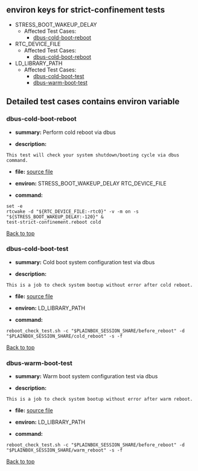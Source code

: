 
## <a id='top'>environ keys for strict-confinement tests</a>

- STRESS_BOOT_WAKEUP_DELAY
    - Affected Test Cases:
        - [dbus-cold-boot-reboot](#dbus-cold-boot-reboot)
- RTC_DEVICE_FILE
    - Affected Test Cases:
        - [dbus-cold-boot-reboot](#dbus-cold-boot-reboot)
- LD_LIBRARY_PATH
    - Affected Test Cases:
        - [dbus-cold-boot-test](#dbus-cold-boot-test)
        - [dbus-warm-boot-test](#dbus-warm-boot-test)

## Detailed test cases contains environ variable
### <a id='dbus-cold-boot-reboot'>dbus-cold-boot-reboot</a>
- **summary:**
Perform cold reboot via dbus

- **description:**
```
This test will check your system shutdown/booting cycle via dbus command.
```

- **file:**
[source file](confinement.pxu#L1)

- **environ:**
STRESS_BOOT_WAKEUP_DELAY RTC_DEVICE_FILE

- **command:**
```
set -e
rtcwake -d "${RTC_DEVICE_FILE:-rtc0}" -v -m on -s "${STRESS_BOOT_WAKEUP_DELAY:-120}" &
test-strict-confinement.reboot cold
```
[Back to top](#top)

### <a id='dbus-cold-boot-test'>dbus-cold-boot-test</a>
- **summary:**
Cold boot system configuration test via dbus

- **description:**
```
This is a job to check system bootup without error after cold reboot.
```

- **file:**
[source file](confinement.pxu#L24)

- **environ:**
LD_LIBRARY_PATH

- **command:**
```
reboot_check_test.sh -c "$PLAINBOX_SESSION_SHARE/before_reboot" -d "$PLAINBOX_SESSION_SHARE/cold_reboot" -s -f
```
[Back to top](#top)

### <a id='dbus-warm-boot-test'>dbus-warm-boot-test</a>
- **summary:**
Warm boot system configuration test via dbus

- **description:**
```
This is a job to check system bootup without error after warm reboot.
```

- **file:**
[source file](confinement.pxu#L59)

- **environ:**
LD_LIBRARY_PATH

- **command:**
```
reboot_check_test.sh -c "$PLAINBOX_SESSION_SHARE/before_reboot" -d "$PLAINBOX_SESSION_SHARE/warm_reboot" -s -f
```
[Back to top](#top)
